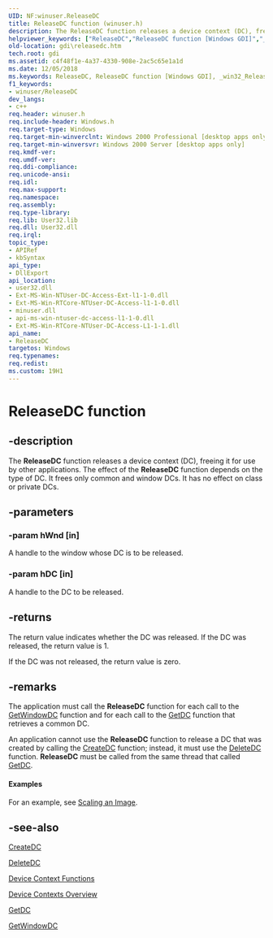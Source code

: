 ```yaml
---
UID: NF:winuser.ReleaseDC
title: ReleaseDC function (winuser.h)
description: The ReleaseDC function releases a device context (DC), freeing it for use by other applications. The effect of the ReleaseDC function depends on the type of DC. It frees only common and window DCs. It has no effect on class or private DCs.
helpviewer_keywords: ["ReleaseDC","ReleaseDC function [Windows GDI]","_win32_ReleaseDC","gdi.releasedc","winuser/ReleaseDC"]
old-location: gdi\releasedc.htm
tech.root: gdi
ms.assetid: c4f48f1e-4a37-4330-908e-2ac5c65e1a1d
ms.date: 12/05/2018
ms.keywords: ReleaseDC, ReleaseDC function [Windows GDI], _win32_ReleaseDC, gdi.releasedc, winuser/ReleaseDC
f1_keywords:
- winuser/ReleaseDC
dev_langs:
- c++
req.header: winuser.h
req.include-header: Windows.h
req.target-type: Windows
req.target-min-winverclnt: Windows 2000 Professional [desktop apps only]
req.target-min-winversvr: Windows 2000 Server [desktop apps only]
req.kmdf-ver: 
req.umdf-ver: 
req.ddi-compliance: 
req.unicode-ansi: 
req.idl: 
req.max-support: 
req.namespace: 
req.assembly: 
req.type-library: 
req.lib: User32.lib
req.dll: User32.dll
req.irql: 
topic_type:
- APIRef
- kbSyntax
api_type:
- DllExport
api_location:
- user32.dll
- Ext-MS-Win-NTUser-DC-Access-Ext-l1-1-0.dll
- Ext-MS-Win-RTCore-NTUser-DC-Access-l1-1-0.dll
- minuser.dll
- api-ms-win-ntuser-dc-access-l1-1-0.dll
- Ext-MS-Win-RTCore-NTUser-DC-Access-L1-1-1.dll
api_name:
- ReleaseDC
targetos: Windows
req.typenames: 
req.redist: 
ms.custom: 19H1
---
```


# ReleaseDC function


## -description


The <b>ReleaseDC</b> function releases a device context (DC), freeing it for use by other applications. The effect of the <b>ReleaseDC</b> function depends on the type of DC. It frees only common and window DCs. It has no effect on class or private DCs.


## -parameters




### -param hWnd [in]

A handle to the window whose DC is to be released.


### -param hDC [in]

A handle to the DC to be released.


## -returns



The return value indicates whether the DC was released. If the DC was released, the return value is 1.

If the DC was not released, the return value is zero.




## -remarks



The application must call the <b>ReleaseDC</b> function for each call to the <a href="https://docs.microsoft.com/windows/desktop/api/winuser/nf-winuser-getwindowdc">GetWindowDC</a> function and for each call to the <a href="https://docs.microsoft.com/windows/desktop/api/winuser/nf-winuser-getdc">GetDC</a> function that retrieves a common DC.

An application cannot use the <b>ReleaseDC</b> function to release a DC that was created by calling the <a href="https://docs.microsoft.com/windows/desktop/api/wingdi/nf-wingdi-createdca">CreateDC</a> function; instead, it must use the <a href="https://docs.microsoft.com/windows/desktop/api/wingdi/nf-wingdi-deletedc">DeleteDC</a> function. <b>ReleaseDC</b> must be called from the same thread that called <a href="https://docs.microsoft.com/windows/desktop/api/winuser/nf-winuser-getdc">GetDC</a>.


#### Examples

For an example, see <a href="https://docs.microsoft.com/windows/desktop/gdi/scaling-an-image">Scaling an Image</a>.

<div class="code"></div>



## -see-also




<a href="https://docs.microsoft.com/windows/desktop/api/wingdi/nf-wingdi-createdca">CreateDC</a>



<a href="https://docs.microsoft.com/windows/desktop/api/wingdi/nf-wingdi-deletedc">DeleteDC</a>



<a href="https://docs.microsoft.com/windows/desktop/gdi/device-context-functions">Device Context Functions</a>



<a href="https://docs.microsoft.com/windows/desktop/gdi/device-contexts">Device Contexts Overview</a>



<a href="https://docs.microsoft.com/windows/desktop/api/winuser/nf-winuser-getdc">GetDC</a>



<a href="https://docs.microsoft.com/windows/desktop/api/winuser/nf-winuser-getwindowdc">GetWindowDC</a>
 

 

